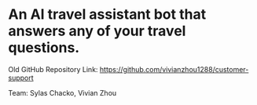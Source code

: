# An AI travel assistant bot that answers any of your travel questions.
Old GitHub Repository Link: https://github.com/vivianzhou1288/customer-support

Team: Sylas Chacko, Vivian Zhou
